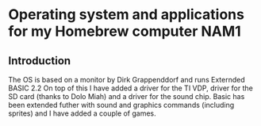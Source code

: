Operating system and applications for my Homebrew computer NAM1
===============================================================

Introduction
------------

The OS is based on a monitor by Dirk Grappenddorf and runs Externded BASIC 2.2
On top of this I have added a driver for the TI VDP, driver for the SD card (thanks to Dolo Miah)
and a driver for the sound chip.
Basic has been extended futher with sound and graphics commands (including sprites) 
and I have added a couple of games.

